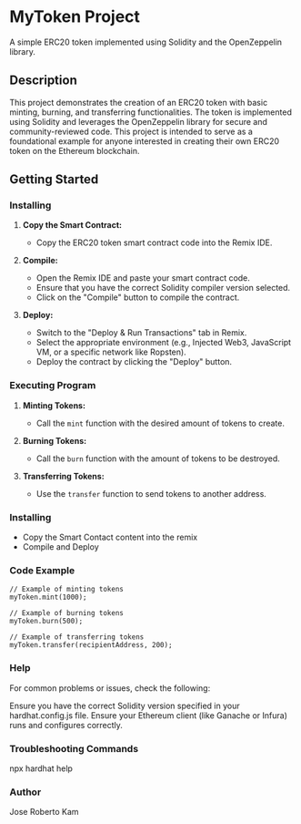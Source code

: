 # MyToken Project

A simple ERC20 token implemented using Solidity and the OpenZeppelin library.

## Description

This project demonstrates the creation of an ERC20 token with basic minting, burning, and transferring functionalities. The token is implemented using Solidity and leverages the OpenZeppelin library for secure and community-reviewed code. This project is intended to serve as a foundational example for anyone interested in creating their own ERC20 token on the Ethereum blockchain.

## Getting Started

### Installing

1. **Copy the Smart Contract:**
   - Copy the ERC20 token smart contract code into the Remix IDE.

2. **Compile:**
   - Open the Remix IDE and paste your smart contract code.
   - Ensure that you have the correct Solidity compiler version selected.
   - Click on the "Compile" button to compile the contract.

3. **Deploy:**
   - Switch to the "Deploy & Run Transactions" tab in Remix.
   - Select the appropriate environment (e.g., Injected Web3, JavaScript VM, or a specific network like Ropsten).
   - Deploy the contract by clicking the "Deploy" button.

### Executing Program

1. **Minting Tokens:**
   - Call the `mint` function with the desired amount of tokens to create.

2. **Burning Tokens:**
   - Call the `burn` function with the amount of tokens to be destroyed.

3. **Transferring Tokens:**
   - Use the `transfer` function to send tokens to another address.

### Installing

* Copy the Smart Contact content into the remix
* Compile and Deploy 

### Code Example

```solidity
// Example of minting tokens
myToken.mint(1000);

// Example of burning tokens
myToken.burn(500);

// Example of transferring tokens
myToken.transfer(recipientAddress, 200);
```

### Help
For common problems or issues, check the following:

Ensure you have the correct Solidity version specified in your hardhat.config.js file.
Ensure your Ethereum client (like Ganache or Infura) runs and configures correctly.

### Troubleshooting Commands
npx hardhat help

### Author
Jose Roberto Kam


